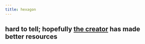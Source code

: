 ```yaml
---
title: hexagon
---
```


## hard to tell; hopefully [the creator](https://twitter.com/hvgard) has made better resources
